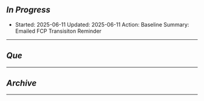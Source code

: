 
## *In Progress*

- Started: 2025-06-11
  Updated: 2025-06-11
  Action: Baseline
  Summary: Emailed FCP Transisiton Reminder


--------------------

## *Que*

-----------------------------------
## *Archive*

-----------------------------------
